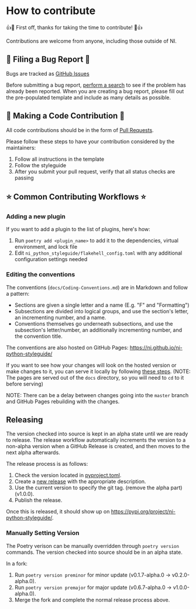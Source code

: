 # How to contribute

👍🎉 First off, thanks for taking the time to contribute! 🎉👍

Contributions are welcome from anyone, including those outside of NI.

## 🐛 Filing a Bug Report 🐛

Bugs are tracked as [GitHub Issues](https://github.com/ni/python-styleguide/issues)

Before submitting a bug report, [perform a search](https://github.com/ni/python-styleguide/issues) to see if the problem has already been reported.
When you are creating a bug report, please fill out the pre-populated template and include as many details as possible.

## 📝 Making a Code Contribution 📝

All code contributions should be in the form of [Pull Requests](https://guides.github.com/activities/forking/).

Please follow these steps to have your contribution considered by the maintainers:

1. Follow all instructions in the template
1. Follow the styleguide
1. After you submit your pull request, verify that all status checks are passing

## ⭐️ Common Contributing Workflows ⭐️

### Adding a new plugin

If you want to add a plugin to the list of plugins, here's how:

1. Run `poetry add <plugin_name>` to add it to the dependencies, virtual environment, and lock file
1. Edit `ni_python_styleguide/flakehell_config.toml` with any additional configuration settings needed

### Editing the conventions

The conventions (`docs/Coding-Conventions.md`) are in Markdown and follow a pattern:

- Sections are given a single letter and a name (E.g. "F" and "Formatting")
- Subsections are divided into logical groups, and use the section's letter, an
  incrementing number, and a name.
- Conventions themselves go underneath subsections, and use the subsection's letter/number,
  an additionally incrementing number, and the convention title.

The conventions are also hosted on GitHub Pages: https://ni.github.io/ni-python-styleguide/

If you want to see how your changes will look on the hosted version or make changes to
it, you can serve it locally by following [these steps](https://docs.github.com/en/github/working-with-github-pages/testing-your-github-pages-site-locally-with-jekyll).
(NOTE: The pages are served out of the `docs` directory, so you will need to `cd` to it before serving)

NOTE: There can be a delay between changes going into the `master` branch and
GitHub Pages rebuilding with the changes.

## Releasing

The version checked into source is kept in an alpha state until we are ready to release. The release workflow automatically increments the version to a non-alpha version when a GitHub Release is created, and then moves to the next alpha afterwards.

The release process is as follows:

1. Check the version located in [pyproject.toml](https://github.com/ni/python-styleguide/blob/main/pyproject.toml).
1. Create a [new release](https://github.com/ni/python-styleguide/releases/new) with the appropriate description.
1. Use the current version to specify the git tag. (remove the alpha part) (v1.0.0).
1. Publish the release.

Once this is released, it should show up on https://pypi.org/project/ni-python-styleguide/.

### Manually Setting Version

The Poetry verison can be manually overridden through `poetry version` commands. The version checked into source should be in an alpha state.

In a fork:

1. Run `poetry version preminor` for minor update (v0.1.7-alpha.0 -> v0.2.0-alpha.0).
1. Run `poetry version premajor` for major update (v0.6.7-alpha.0 -> v1.0.0-alpha.0).
1. Merge the fork and complete the normal release process above.
